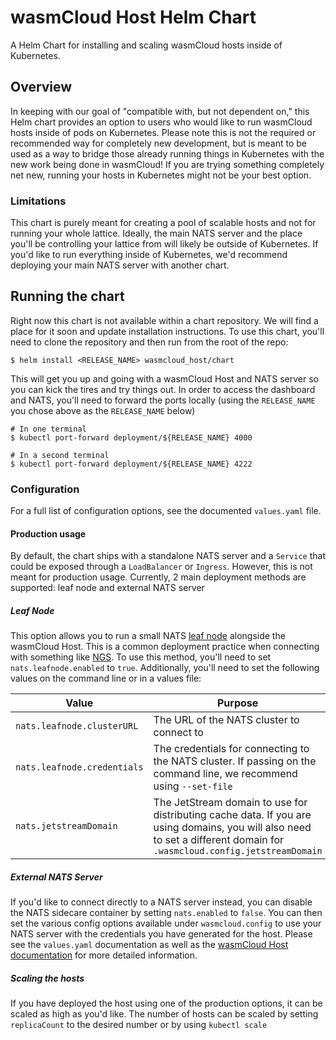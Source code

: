 # wasmCloud Host Helm Chart

A Helm Chart for installing and scaling wasmCloud hosts inside of Kubernetes.

## Overview

In keeping with our goal of "compatible with, but not dependent on," this Helm chart provides an
option to users who would like to run wasmCloud hosts inside of pods on Kubernetes. Please note this
is not the required or recommended way for completely new development, but is meant to be used as a
way to bridge those already running things in Kubernetes with the new work being done in wasmCloud!
If you are trying something completely net new, running your hosts in Kubernetes might not be your
best option.

### Limitations

This chart is purely meant for creating a pool of scalable hosts and not for running your whole
lattice. Ideally, the main NATS server and the place you'll be controlling your lattice from will
likely be outside of Kubernetes. If you'd like to run everything inside of Kubernetes, we'd
recommend deploying your main NATS server with another chart.

## Running the chart

Right now this chart is not available within a chart repository. We will find a place for it soon
and update installation instructions. To use this chart, you'll need to clone the repository and
then run from the root of the repo:

```console
$ helm install <RELEASE_NAME> wasmcloud_host/chart
```

This will get you up and going with a wasmCloud Host and NATS server so you can kick the tires and
try things out. In order to access the dashboard and NATS, you'll need to forward the ports locally
(using the `RELEASE_NAME` you chose above as the `RELEASE_NAME` below)

```console
# In one terminal
$ kubectl port-forward deployment/${RELEASE_NAME} 4000

# In a second terminal
$ kubectl port-forward deployment/${RELEASE_NAME} 4222
```

### Configuration

For a full list of configuration options, see the documented `values.yaml` file.

#### Production usage

By default, the chart ships with a standalone NATS server and a `Service` that could be exposed
through a `LoadBalancer` or `Ingress`. However, this is not meant for production usage. Currently, 2
main deployment methods are supported: leaf node and external NATS server

##### Leaf Node

This option allows you to run a small NATS [leaf
node](https://docs.nats.io/nats-server/configuration/leafnodes) alongside the wasmCloud Host. This
is a common deployment practice when connecting with something like [NGS](https://synadia.com/ngs).
To use this method, you'll need to set `nats.leafnode.enabled` to `true`. Additionally, you'll need
to set the following values on the command line or in a values file:

| Value                       | Purpose                                                                                                                                                                 |
| --------------------------- | ----------------------------------------------------------------------------------------------------------------------------------------------------------------------- |
| `nats.leafnode.clusterURL`  | The URL of the NATS cluster to connect to                                                                                                                               |
| `nats.leafnode.credentials` | The credentials for connecting to the NATS cluster. If passing on the command line, we recommend using `--set-file`                                                     |
| `nats.jetstreamDomain`      | The JetStream domain to use for distributing cache data. If you are using domains, you will also need to set a different domain for `.wasmcloud.config.jetstreamDomain` |

##### External NATS Server

If you'd like to connect directly to a NATS server instead, you can disable the NATS sidecare
container by setting `nats.enabled` to `false`. You can then set the various config options
available under `wasmcloud.config` to use your NATS server with the credentials you have generated
for the host. Please see the `values.yaml` documentation as well as the [wasmCloud Host
documentation](https://wasmcloud.dev/reference/host-runtime/host_configure/) for more detailed
information.

##### Scaling the hosts

If you have deployed the host using one of the production options, it can be scaled as high as you'd
like. The number of hosts can be scaled by setting `replicaCount` to the desired number or by using
`kubectl scale`
